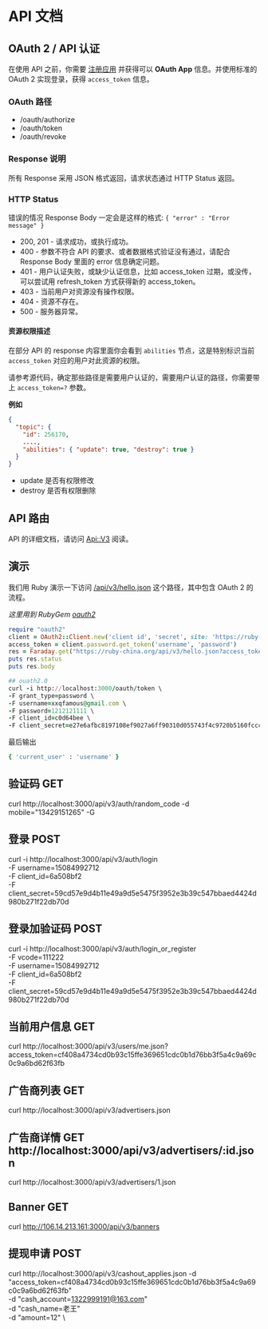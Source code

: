 # API 文档



## OAuth 2 / API 认证

在使用 API 之前，你需要 [注册应用](/oauth/applications/new) 并获得可以 **OAuth App** 信息。并使用标准的 OAuth 2 实现登录，获得 `access_token` 信息。

### OAuth 路径

- /oauth/authorize
- /oauth/token
- /oauth/revoke

### Response 说明

所有 Response 采用 JSON 格式返回，请求状态通过 HTTP Status 返回。

### HTTP Status

错误的情况 Response Body 一定会是这样的格式: `{ "error" : "Error message" }`

- 200, 201 - 请求成功，或执行成功。
- 400 - 参数不符合 API 的要求、或者数据格式验证没有通过，请配合 Response Body 里面的 error 信息确定问题。
- 401 - 用户认证失败，或缺少认证信息，比如 access_token 过期，或没传，可以尝试用 refresh_token 方式获得新的 access_token。
- 403 - 当前用户对资源没有操作权限。
- 404 - 资源不存在。
- 500 - 服务器异常。

#### 资源权限描述

在部分 API 的 response 内容里面你会看到 `abilities` 节点，这是特别标识当前 `access_token` 对应的用户对此资源的权限。

请参考源代码，确定那些路径是需要用户认证的，需要用户认证的路径，你需要带上 `access_token=?` 参数。

**例如**

```json
{
  "topic": {
    "id": 256170,
    ....,
    "abilities": { "update": true, "destroy": true }
  }
}
```

- update 是否有权限修改
- destroy 是否有权限删除

## API 路由

API 的详细文档，请访问 [Api::V3](/api-doc/Api/V3.html) 阅读。

## 演示

我们用 Ruby 演示一下访问 [/api/v3/hello.json](/api-doc/Api/V3/RootController.html#hello-instance_method) 这个路径，其中包含 OAuth 2 的流程。

_这里用到 RubyGem [oauth2](https://github.com/intridea/oauth2)_

```rb
require "oauth2"
client = OAuth2::Client.new('client id', 'secret', site: 'https://ruby-china.org')
access_token = client.password.get_token('username', 'password')
res = Faraday.get("https://ruby-china.org/api/v3/hello.json?access_token=#{access_token.token}")
puts res.status
puts res.body

## ouath2.0
curl -i http://localhost:3000/oauth/token \
-F grant_type=password \
-F username=xxqfamous@gmail.com \
-F password=1212121111 \
-F client_id=c0d64bee \
-F client_secret=e27e6afbc8197108ef9027a6ff90310d055743f4c9720b5160fccce74a1f78a4
```

最后输出

```rb
{ 'current_user' : 'username' }
```



## 验证码 GET
curl http://localhost:3000/api/v3/auth/random_code -d mobile="13429151265" -G

## 登录 POST
curl -i http://localhost:3000/api/v3/auth/login \
-F username=15084992712 \
-F client_id=6a508bf2 \
-F client_secret=59cd57e9d4b11e49a9d5e5475f3952e3b39c547bbaed4424d980b271f22db70d

## 登录加验证码 POST
curl -i http://localhost:3000/api/v3/auth/login_or_register \
-F vcode=111222 \
-F username=15084992712 \
-F client_id=6a508bf2 \
-F client_secret=59cd57e9d4b11e49a9d5e5475f3952e3b39c547bbaed4424d980b271f22db70d

## 当前用户信息 GET
curl http://localhost:3000/api/v3/users/me.json?access_token=cf408a4734cd0b93c15ffe369651cdc0b1d76bb3f5a4c9a69c0c9a6bd62f63fb

## 广告商列表 GET
curl http://localhost:3000/api/v3/advertisers.json

## 广告商详情 GET http://localhost:3000/api/v3/advertisers/:id.json
curl http://localhost:3000/api/v3/advertisers/1.json

## Banner GET
curl http://106.14.213.161:3000/api/v3/banners

## 提现申请 POST
curl http://localhost:3000/api/v3/cashout_applies.json -d "access_token=cf408a4734cd0b93c15ffe369651cdc0b1d76bb3f5a4c9a69c0c9a6bd62f63fb" \
-d "cash_account=1322999191@163.com" \
-d "cash_name=老王" \
-d "amount=12" \

